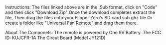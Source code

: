 Instructions:
The files linked above are in the .Sub format, click on "Code" and then click "Download Zip"
Once the download completes extract the file,
Then drag the files onto your Flipper Zero's SD card sub ghz file 
Or create a folder like "Universal Fan Remote" and drag them there.

About The Componets:
The remote is powered by One 9V Battery.
The FCC ID: KUJCFR-1A
The Circut Board (Model JY121D)
